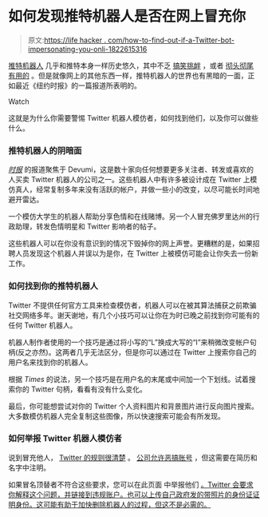 # 如何发现推特机器人是否在网上冒充你

> 原文:[https://life hacker . com/how-to-find-out-if-a-Twitter-bot-impersonating-you-onli-1822615316](https://lifehacker.com/how-to-find-out-if-a-twitter-bot-impersonating-you-onli-1822615316)

[推特机器人](https://lifehacker.com/how-to-spot-a-twitter-bot-1819981824) 几乎和推特本身一样历史悠久，其中不乏 [搞笑](https://twitter.com/oliviataters)[挑衅](https://twitter.com/soft_focuses) ，或者 [彻头彻尾有用的](https://twitter.com/congressedits) 。但是就像网上的其他东西一样，推特机器人的世界也有黑暗的一面，正如最近《纽约时报》的一篇报道所表明的。

Watch

这就是为什么你需要警惕 Twitter 机器人模仿者，如何找到他们，以及你可以做些什么。

### 推特机器人的阴暗面

[*时报*](https://www.nytimes.com/interactive/2018/01/27/technology/social-media-bots.html) 的报道聚焦于 Devumi，这是数十家向任何想要更多关注者、转发或喜欢的人买卖 Twitter 机器人的公司之一。这些机器人中有许多被设计成在 Twitter 上模仿真人，经常复制多年来没有活跃的帐户，并做一些小的改变，以尽可能长时间地避开雷达。

一个模仿大学生的机器人帮助分享色情和在线赌博。另一个人冒充佛罗里达州的行政助理，转发色情明星和 Twitter 影响者的帖子。

这些机器人可以在你没有意识到的情况下毁掉你的网上声誉。更糟糕的是，如果招聘人员发现这个机器人并误以为是你，在 Twitter 上被模仿可能会让你失去一份新工作。

### 如何找到你的推特机器人

Twitter 不提供任何官方工具来检查模仿者，机器人可以在被其算法捕获之前欺骗社交网络多年。谢天谢地，有几个小技巧可以让你在为时已晚之前找到你可能有的任何 Twitter 机器人。

机器人制作者使用的一个技巧是通过将小写的“L”换成大写的“I”来稍微改变帐户句柄(反之亦然)。这两者几乎无法区分，但是你可以通过在 Twitter 上搜索你自己的用户名来找到你的机器人。

根据 *Times* 的说法，另一个技巧是在用户名的末尾或中间加一个下划线。试着搜索你的 Twitter 句柄，看看有没有什么变化。

最后，你可能想尝试对你的 Twitter 个人资料图片和背景图片进行反向图片搜索。大多数模仿机器人完全复制这些图像，所以快速搜索可能会有所发现。

### 如何举报 Twitter 机器人模仿者

说到冒充他人， [Twitter 的规则很清楚](https://help.twitter.com/en/rules-and-policies/twitter-impersonation-policy) 。 [公司允许恶搞账号](https://help.twitter.com/en/rules-and-policies/parody-account-policy) ，但这需要在简历和名字中注明。

如果冒名顶替者不符合这些要求，您可以在此页面 中举报他们 [。Twitter 会要求你解释这个问题，并链接到违规账户。也可以上传自己政府发的带照片的身份证证明身份。这可能有助于加快删除机器人的过程，但这不是必需的。](https://help.twitter.com/forms/impersonation)